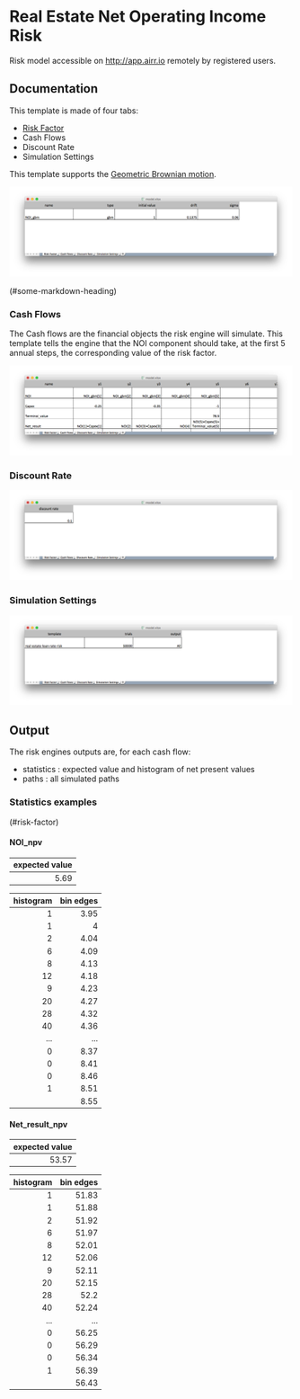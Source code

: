 # Real Estate Net Operating Income Risk

Risk model accessible on http://app.airr.io remotely by registered users.

## Documentation

This template is made of four tabs:

* [Risk Factor](#risk-ractor)
* Cash Flows
* Discount Rate
* Simulation Settings




This template supports the [Geometric Brownian motion](https://en.wikipedia.org/wiki/Geometric_Brownian_motion).

![alt text](img/risk_factor.png)

(#some-markdown-heading)
### Cash Flows

The Cash flows are the financial objects the risk engine will simulate.
This template tells the engine that the NOI component should take, at the first 5 annual steps, the corresponding value of the risk factor.

![alt text](img/cash_flows.png)

### Discount Rate

![alt text](img/discount_rate.png)

### Simulation Settings

![alt text](img/simulation_settings.png)

## Output

The risk engines outputs are, for each cash flow:

* statistics : expected value and histogram of net present values
* paths : all simulated paths

### Statistics examples
(#risk-factor)
#### NOI_npv

|expected value|
|-------------:|
|5.69|


|histogram|bin edges|
|--------:|--------:|
|1|3.95|
|1|4|
|2|4.04|
|6|4.09|
|8|4.13|
|12|4.18|
|9|4.23|
|20|4.27|
|28|4.32|
|40|4.36|
|...|...|
|0|8.37|
|0|8.41|
|0|8.46|
|1|8.51|
||8.55|

#### Net_result_npv

|expected value|
|-------------:|
|53.57|

|histogram|bin edges|
|--------:|--------:|
|1|51.83|
|1|51.88|
|2|51.92|
|6|51.97|
|8|52.01|
|12|52.06|
|9|52.11|
|20|52.15|
|28|52.2|
|40|52.24|
|...|...|
|0|56.25|
|0|56.29|
|0|56.34|
|1|56.39|
||56.43|
